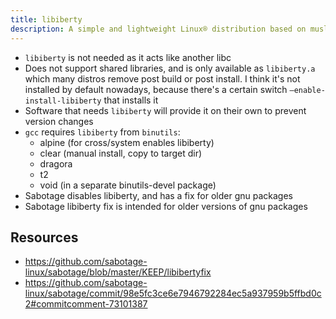 ```yaml
---
title: libiberty
description: A simple and lightweight Linux® distribution based on musl libc and toybox
---
```


- `libiberty` is not needed as it acts like another libc
- Does not support shared libraries, and is only available as `libiberty.a` which many distros remove post build or post install. I think it's not installed by default nowadays, because there's a certain switch `—enable-install-libiberty` that installs it
- Software that needs `libiberty` will provide it on their own to prevent version changes
- `gcc` requires `libiberty` from `binutils`:
  - alpine (for cross/system enables libiberty)
  - clear (manual install, copy to target dir)
  - dragora
  - t2
  - void (in a separate binutils-devel package)
- Sabotage disables libiberty, and has a fix for older gnu packages
- Sabotage libiberty fix is intended for older versions of gnu packages

## Resources
- https://github.com/sabotage-linux/sabotage/blob/master/KEEP/libibertyfix
- https://github.com/sabotage-linux/sabotage/commit/98e5fc3ce6e7946792284ec5a937959b5ffbd0c2#commitcomment-73101387
